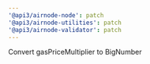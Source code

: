 ```yaml
---
'@api3/airnode-node': patch
'@api3/airnode-utilities': patch
'@api3/airnode-validator': patch
---
```


Convert gasPriceMultiplier to BigNumber
